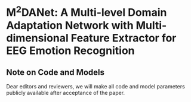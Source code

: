 # M<sup>2</sup>DANet: A Multi-level Domain Adaptation Network with Multi-dimensional Feature Extractor for EEG Emotion Recognition

## Note on Code and Models

Dear editors and reviewers, we will make all code and model parameters publicly available after acceptance of the paper.
